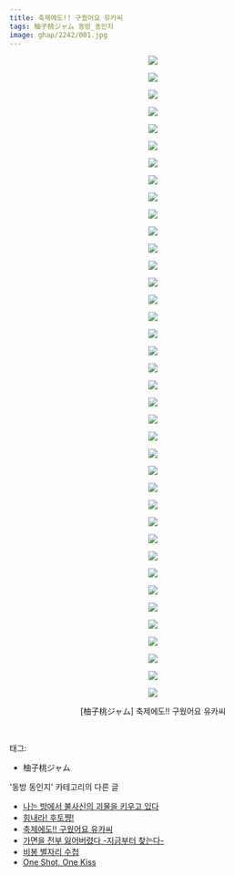 ```yaml
---
title: 축제에도!! 구웠어요 유카씨
tags: 柚子桃ジャム 동방_동인지
image: ghap/2242/001.jpg
---
```

<div class="article">
<p style="text-align: center; clear: none; float: none;"><img src="{{ site.nasurl }}/ghap/2242/001.jpg"/></p>
<p style="text-align: center; clear: none; float: none;"><img src="{{ site.nasurl }}/ghap/2242/002.jpg"/></p>
<p style="text-align: center; clear: none; float: none;"><img src="{{ site.nasurl }}/ghap/2242/003.jpg"/></p>
<p style="text-align: center; clear: none; float: none;"><img src="{{ site.nasurl }}/ghap/2242/004.jpg"/></p>
<p style="text-align: center; clear: none; float: none;"><img src="{{ site.nasurl }}/ghap/2242/005.jpg"/></p>
<p style="text-align: center; clear: none; float: none;"><img src="{{ site.nasurl }}/ghap/2242/006.jpg"/></p>
<p style="text-align: center; clear: none; float: none;"><img src="{{ site.nasurl }}/ghap/2242/007.jpg"/></p>
<p style="text-align: center; clear: none; float: none;"><img src="{{ site.nasurl }}/ghap/2242/008.jpg"/></p>
<p style="text-align: center; clear: none; float: none;"><img src="{{ site.nasurl }}/ghap/2242/009.jpg"/></p>
<p style="text-align: center; clear: none; float: none;"><img src="{{ site.nasurl }}/ghap/2242/010.jpg"/></p>
<p style="text-align: center; clear: none; float: none;"><img src="{{ site.nasurl }}/ghap/2242/011.jpg"/></p>
<p style="text-align: center; clear: none; float: none;"><img src="{{ site.nasurl }}/ghap/2242/012.jpg"/></p>
<p style="text-align: center; clear: none; float: none;"><img src="{{ site.nasurl }}/ghap/2242/013.jpg"/></p>
<p style="text-align: center; clear: none; float: none;"><img src="{{ site.nasurl }}/ghap/2242/014.jpg"/></p>
<p style="text-align: center; clear: none; float: none;"><img src="{{ site.nasurl }}/ghap/2242/015.jpg"/></p>
<p style="text-align: center; clear: none; float: none;"><img src="{{ site.nasurl }}/ghap/2242/016.jpg"/></p>
<p style="text-align: center; clear: none; float: none;"><img src="{{ site.nasurl }}/ghap/2242/017.jpg"/></p>
<p style="text-align: center; clear: none; float: none;"><img src="{{ site.nasurl }}/ghap/2242/018.jpg"/></p>
<p style="text-align: center; clear: none; float: none;"><img src="{{ site.nasurl }}/ghap/2242/019.jpg"/></p>
<p style="text-align: center; clear: none; float: none;"><img src="{{ site.nasurl }}/ghap/2242/020.jpg"/></p>
<p style="text-align: center; clear: none; float: none;"><img src="{{ site.nasurl }}/ghap/2242/021.jpg"/></p>
<p style="text-align: center; clear: none; float: none;"><img src="{{ site.nasurl }}/ghap/2242/022.jpg"/></p>
<p style="text-align: center; clear: none; float: none;"><img src="{{ site.nasurl }}/ghap/2242/023.jpg"/></p>
<p style="text-align: center; clear: none; float: none;"><img src="{{ site.nasurl }}/ghap/2242/024.jpg"/></p>
<p style="text-align: center; clear: none; float: none;"><img src="{{ site.nasurl }}/ghap/2242/025.jpg"/></p>
<p style="text-align: center; clear: none; float: none;"><img src="{{ site.nasurl }}/ghap/2242/026.jpg"/></p>
<p style="text-align: center; clear: none; float: none;"><img src="{{ site.nasurl }}/ghap/2242/027.jpg"/></p>
<p style="text-align: center; clear: none; float: none;"><img src="{{ site.nasurl }}/ghap/2242/028.jpg"/></p>
<p style="text-align: center; clear: none; float: none;"><img src="{{ site.nasurl }}/ghap/2242/029.jpg"/></p>
<p style="text-align: center; clear: none; float: none;"><img src="{{ site.nasurl }}/ghap/2242/030.jpg"/></p>
<p style="text-align: center; clear: none; float: none;"><img src="{{ site.nasurl }}/ghap/2242/031.jpg"/></p>
<p style="text-align: center; clear: none; float: none;"><img src="{{ site.nasurl }}/ghap/2242/032.jpg"/></p>
<p style="text-align: center; clear: none; float: none;"><img src="{{ site.nasurl }}/ghap/2242/033.jpg"/></p>
<p style="text-align: center; clear: none; float: none;"><img src="{{ site.nasurl }}/ghap/2242/034.jpg"/></p>
<p style="text-align: center; clear: none; float: none;"><img src="{{ site.nasurl }}/ghap/2242/035.jpg"/></p>
<p style="text-align: center; clear: none; float: none;"><img src="{{ site.nasurl }}/ghap/2242/036.jpg"/></p>
<p style="text-align: center; clear: none; float: none;"><img src="{{ site.nasurl }}/ghap/2242/037.jpg"/></p>
<p style="text-align: center; clear: none; float: none;"><img src="{{ site.nasurl }}/ghap/2242/038.jpg"/></p>
<p style="text-align: center; clear: none; float: none;">[柚子桃ジャム] 축제에도!! 구웠어요 유카씨</p>
<p><br/></p>
</div><div class="tagTrail">
<p>태그: </p>
<ul>
<li>柚子桃ジャム</li>
</ul>
</div><div class="another">
<p>'동방 동인지' 카테고리의 다른 글</p>
<ul>
<li><a href="/2016-09-20-ghap_2244">나는 방에서 불사신의 괴물을 키우고 있다</a></li>
<li><a href="/2016-09-20-ghap_2243">힘내라! 후토쨩!</a></li>
<li><a href="/2016-09-20-ghap_2242">축제에도!! 구웠어요 유카씨</a></li>
<li><a href="/2016-09-20-ghap_2241">가면을 전부 잃어버렸다 -지금부터 찾는다-</a></li>
<li><a href="/2016-09-20-ghap_2240">비봉 별자리 수첩</a></li>
<li><a href="/2016-09-20-ghap_2239">One Shot, One Kiss</a></li>
</ul>
</div><div class="cb_module cb_fluid">
<div class="cb_wrt cb_profile">
</div><!-- commentList close -->
</div>